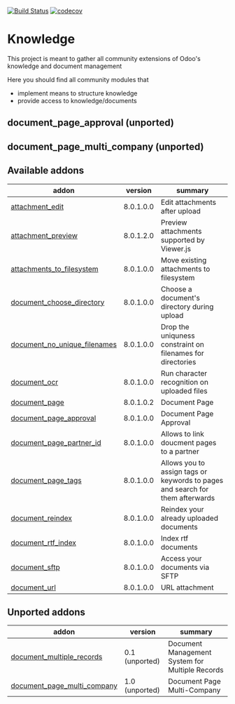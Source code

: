 [![Build Status](https://travis-ci.org/OCA/knowledge.svg?branch=8.0)](https://travis-ci.org/OCA/knowledge)
[![codecov](https://codecov.io/gh/OCA/knowledge/branch/8.0/graph/badge.svg)](https://codecov.io/gh/OCA/knowledge)

Knowledge
=========

This project is meant to gather all community extensions of Odoo's knowledge and document management

Here you should find all community modules that

- implement means to structure knowledge
- provide access to knowledge/documents


document\_page\_approval (unported)
-----------------------------------

document\_page\_multi\_company (unported)
-----------------------------------------

[//]: # (addons)

Available addons
----------------
addon | version | summary
--- | --- | ---
[attachment_edit](attachment_edit/) | 8.0.1.0.0 | Edit attachments after upload
[attachment_preview](attachment_preview/) | 8.0.1.2.0 | Preview attachments supported by Viewer.js
[attachments_to_filesystem](attachments_to_filesystem/) | 8.0.1.0.0 | Move existing attachments to filesystem
[document_choose_directory](document_choose_directory/) | 8.0.1.0.0 | Choose a document's directory during upload
[document_no_unique_filenames](document_no_unique_filenames/) | 8.0.1.0.0 | Drop the uniquness constraint on filenames for directories
[document_ocr](document_ocr/) | 8.0.1.0.0 | Run character recognition on uploaded files
[document_page](document_page/) | 8.0.1.0.2 | Document Page
[document_page_approval](document_page_approval/) | 8.0.1.0.0 | Document Page Approval
[document_page_partner_id](document_page_partner_id/) | 8.0.1.0.0 | Allows to link doucment pages to a partner
[document_page_tags](document_page_tags/) | 8.0.1.0.0 | Allows you to assign tags or keywords to pages and search for them afterwards
[document_reindex](document_reindex/) | 8.0.1.0.0 | Reindex your already uploaded documents
[document_rtf_index](document_rtf_index/) | 8.0.1.0.0 | Index rtf documents
[document_sftp](document_sftp/) | 8.0.1.0.0 | Access your documents via SFTP
[document_url](document_url/) | 8.0.1.0.0 | URL attachment

Unported addons
---------------
addon | version | summary
--- | --- | ---
[document_multiple_records](document_multiple_records/) | 0.1 (unported) | Document Management System for Multiple Records
[document_page_multi_company](document_page_multi_company/) | 1.0 (unported) | Document Page Multi-Company

[//]: # (end addons)
